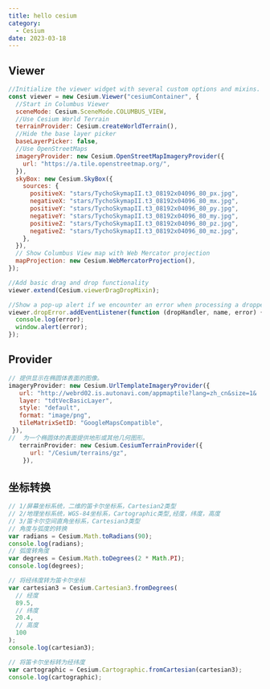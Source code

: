 ```yaml
---
title: hello cesium
category:
  - Cesium
date: 2023-03-18
---
```


## Viewer

```js
//Initialize the viewer widget with several custom options and mixins.
const viewer = new Cesium.Viewer("cesiumContainer", {
  //Start in Columbus Viewer
  sceneMode: Cesium.SceneMode.COLUMBUS_VIEW,
  //Use Cesium World Terrain
  terrainProvider: Cesium.createWorldTerrain(),
  //Hide the base layer picker
  baseLayerPicker: false,
  //Use OpenStreetMaps
  imageryProvider: new Cesium.OpenStreetMapImageryProvider({
    url: "https://a.tile.openstreetmap.org/",
  }),
  skyBox: new Cesium.SkyBox({
    sources: {
      positiveX: "stars/TychoSkymapII.t3_08192x04096_80_px.jpg",
      negativeX: "stars/TychoSkymapII.t3_08192x04096_80_mx.jpg",
      positiveY: "stars/TychoSkymapII.t3_08192x04096_80_py.jpg",
      negativeY: "stars/TychoSkymapII.t3_08192x04096_80_my.jpg",
      positiveZ: "stars/TychoSkymapII.t3_08192x04096_80_pz.jpg",
      negativeZ: "stars/TychoSkymapII.t3_08192x04096_80_mz.jpg",
    },
  }),
  // Show Columbus View map with Web Mercator projection
  mapProjection: new Cesium.WebMercatorProjection(),
});

//Add basic drag and drop functionality
viewer.extend(Cesium.viewerDragDropMixin);

//Show a pop-up alert if we encounter an error when processing a dropped file
viewer.dropError.addEventListener(function (dropHandler, name, error) {
  console.log(error);
  window.alert(error);
});
```

<div id="cesiumContainer" ref="cesium"></div>

## Provider
```js
// 提供显示在椭圆体表面的图像。
imageryProvider: new Cesium.UrlTemplateImageryProvider({
   url: "http://webrd02.is.autonavi.com/appmaptile?lang=zh_cn&size=1&    scale=1&style=8&x={x{y}&z={z}",
   layer: "tdtVecBasicLayer",
   style: "default",
   format: "image/png",
   tileMatrixSetID: "GoogleMapsCompatible",
 }),
//  为一个椭圆体的表面提供地形或其他几何图形。
   terrainProvider: new Cesium.CesiumTerrainProvider({
      url: "/Cesium/terrains/gz",
    }),
```

<div id="cesiumTerrainContainer"></div>

## 坐标转换

```js
// 1/屏幕坐标系统，二维的笛卡尔坐标系，Cartesian2类型
// 2/地理坐标系统，WGS-84坐标系，Cartographic类型,经度，纬度，高度
// 3/笛卡尔空间直角坐标系，Cartesian3类型
// 角度与弧度的转换
var radians = Cesium.Math.toRadians(90);
console.log(radians);
// 弧度转角度
var degrees = Cesium.Math.toDegrees(2 * Math.PI);
console.log(degrees);

// 将经纬度转为笛卡尔坐标
var cartesian3 = Cesium.Cartesian3.fromDegrees(
  // 经度
  89.5,
  // 纬度
  20.4,
  // 高度
  100
);
console.log(cartesian3);

// 将笛卡尔坐标转为经纬度
var cartographic = Cesium.Cartographic.fromCartesian(cartesian3);
console.log(cartographic);
```

<script setup>
import {ref,onMounted} from 'vue'
import * as Cesium from 'cesium'



const token = 'eyJhbGciOiJIUzI1NiIsInR5cCI6IkpXVCJ9.eyJqdGkiOiI3ZjRjYTEwNi0zZTljLTRmMjUtYTdlYi0yYjcxNTRmNzEyNDUiLCJpZCI6MTE5MDM1LCJpYXQiOjE2NzkxNDU5NjR9.0I7z7InLhK57lctyV2bUG0vKLryYKhxYEYF0RpEN4Xw'

Cesium.Ion.defaultAccessToken = token 
// 设置cesium静态资源路径
// // 将cesium目录下的Build/Cesium4个目录拷贝到该路径
if(!__VUEPRESS_SSR__) {
window.CESIUM_BASE_URL = "/Cesium/";

}

// 设置cesium默认视角 
//  设置为China
Cesium.Camera.DEFAULT_VIEW_RECTANGLE = Cesium.Rectangle.fromDegrees(
  // 西边的经度
  89.5,
  // 南边维度
  20.4,
  // 东边经度
  110.4,
  // 北边维度
  61.2
);

onMounted(()=>{
    const viewer = new Cesium.Viewer("cesiumContainer",{
        // 是否显示信息窗口
        infoBox: false,
        // 是否显示查询按钮
        geocoder: false,
        // 不显示home按钮
        homeButton: false,
        // 控制查看器的显示模式
        sceneModePicker: false,
        // 是否显示图层选择
        baseLayerPicker: false,
        // 是否显示帮助按钮
        navigationHelpButton: false,
        // 是否播放动画
        animation: false,
        // 是否显示时间轴
        timeline: false,
        // 是否显示全屏按钮
        fullscreenButton: false,
            // 设置天空盒
        skyBox: new Cesium.SkyBox({
          sources: {
            positiveX: "/Cesium/texture/sky/px.jpg",
            negativeX: "/Cesium/texture/sky/nx.jpg",
            positiveY: "/Cesium/texture/sky/ny.jpg",
            negativeY: "/Cesium/texture/sky/py.jpg",
            positiveZ: "/Cesium/texture/sky/pz.jpg",
            negativeZ: "/Cesium/texture/sky/nz.jpg",
          },
        }),
         // Show Columbus View map with Web Mercator projection
       mapProjection: new Cesium.WebMercatorProjection(),
            // 天地图矢量路径图
        // imageryProvider: new Cesium.WebMapTileServiceImageryProvider({
        //   url: "http://t0.tianditu.com/vec_w/wmts?service=wmts&  request=GetTile&version=1.0.0&LAYER=vec&tileMatrixSet=w&TileMatrix=   {TileMatrix}&TileRow={TileRow}&TileCol={TileCol}&style=default&    format=tiles&tk=30d07720fa76f07732d83c748bb84211",
        //   layer: "tdtBasicLayer",
        //   style: "default",
        //   format: "image/jpeg",
        //   tileMatrixSetID: "GoogleMapsCompatible",
        // }),
        //   天地图影像服务
        // imageryProvider: new Cesium.WebMapTileServiceImageryProvider({
        //   url: "http://t0.tianditu.com/img_w/wmts?service=wmts&  request=GetTile&version=1.0.0&LAYER=img&tileMatrixSet=w&TileMatrix=   {TileMatrix}&TileRow={TileRow}&TileCol={TileCol}&style=default&    format=tiles&tk=30d07720fa76f07732d83c748bb84211",
        //   layer: "tdtBasicLayer",
        //   style: "default",
        //   format: "image/jpeg",
        //   tileMatrixSetID: "GoogleMapsCompatible",
        // }),
        // OSM地图,
        // imageryProvider: new Cesium.OpenStreetMapImageryProvider({
        //   url: "https://a.tile.openstreetmap.org/",
        // }),
        // 高德矢量地图,
        // imageryProvider: new Cesium.UrlTemplateImageryProvider({
        //   url: "http://webrd02.is.autonavi.com/appmaptile?lang=zh_cn&size=1&    scale=1&style=8&x={x}&y={y}&z={z}",
        //   layer: "tdtVecBasicLayer",
        //   style: "default",
        //   format: "image/png",
        //   tileMatrixSetID: "GoogleMapsCompatible",
        // }),
    })
    viewer.cesiumWidget.creditContainer.style.display = "none"

    const viewerTerrain = new Cesium.Viewer("cesiumTerrainContainer", {
            // 是否显示信息窗口
        infoBox: false,
        // 是否显示查询按钮
        geocoder: false,
        // 不显示home按钮
        homeButton: false,
        // 控制查看器的显示模式
        sceneModePicker: false,
        // 是否显示图层选择
        baseLayerPicker: false,
        // 是否显示帮助按钮
        navigationHelpButton: false,
        // 是否播放动画
        animation: false,
        // 是否显示时间轴
        timeline: false,
        // 是否显示全屏按钮
    // 设置地形
    // terrainProvider: Cesium.createWorldTerrain({
    //   requestVertexNormals: true,
    //   requestWaterMask: true,
    // }),
         imageryProvider: new Cesium.UrlTemplateImageryProvider({
          url: "http://webrd02.is.autonavi.com/appmaptile?lang=zh_cn&size=1&    scale=1&style=8&x={x}&y={y}&z={z}",
          layer: "tdtVecBasicLayer",
          style: "default",
          format: "image/png",
          tileMatrixSetID: "GoogleMapsCompatible",
        }),
    terrainProvider: new Cesium.CesiumTerrainProvider({
      url: "/Cesium/terrains/gz",
    }),
  });

  // 隐藏logo
  viewerTerrain.cesiumWidget.creditContainer.style.display = "none";



})
    
</script>

<style>
@import "/Cesium/Widgets/widgets.css";    
</style>
